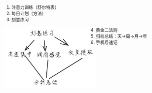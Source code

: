 1. 注意力训练（舒尔特表）
2. 每日计划（方法）
3. 刻意练习

<img src="./Imges/2024-4-30/image-20240430230506084.png" alt="image-20240430230506084" align = "left"/>

4. 黄金二法则
5. 归档总结：天→周→月→年
6. 手机号速记

